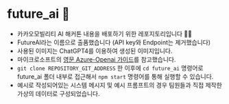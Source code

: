 # future_ai 🚀
- 카카오모빌리티 AI 해커톤 내용을 배포하기 위한 레포지토리입니다 🏄🏼
- FutureAI라는 이름으로 출품했습니다 (API key와 Endpoint는 제거했습니다)
- 사용된 이미지는 ChatGPT4를 이용하여 생성된 이미지입니다.
- 마이크로소프트의 [영문 Azure-Openai 가이드](https://learn.microsoft.com/en-us/javascript/api/overview/azure/openai-readme?view=azure-node-preview)를 참고했습니다.
- `git clone REPOSITORY_GIT_ADDRESS` 한 이후에 `cd future_ai` 명령어로 future_ai 폴더 내부로 접근해서 `npm start` 명령어를 통해 실행할 수 있습니다.
- 예시로 작성되어있는 시스템 메시지 및 예시 프롬프트의 경우 팀원들과 직접 제작한 가상의 데이터로 구성되었습니다.

